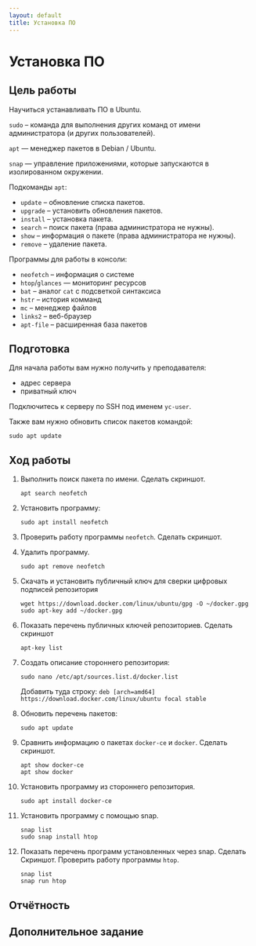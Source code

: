 ```yaml
---
layout: default
title: Установка ПО
---
```

# Установка ПО

## Цель работы

Научиться устанавливать ПО в Ubuntu.

`sudo` – команда для выполнения других команд от имени администратора (и других пользователей).

`apt` — менеджер пакетов в Debian / Ubuntu.

`snap` — управление приложениями, которые запускаются в изолированном окружении.

Подкоманды `apt`:

* `update` – обновление списка пакетов.
* `upgrade` – установить обновления пакетов.
* `install` – установка пакета.
* `search` – поиск пакета (права администратора не нужны).
* `show` – информация о пакете (права администратора не нужны).
* `remove` – удаление пакета.

Программы для работы в консоли:

* `neofetch` – информация о системе
* `htop`/`glances` — мониторинг ресурсов
* `bat` – аналог `cat` с подсветкой синтаксиса
* `hstr` – история комманд
* `mc` – менеджер файлов
* `links2` – веб-браузер
* `apt-file` – расширенная база пакетов

## Подготовка

Для начала работы вам нужно получить у преподавателя:
* адрес сервера
* приватный ключ

Подключитесь к серверу по SSH под именем `yc-user`.

Также вам нужно обновить список пакетов командой:

```
sudo apt update
```

## Ход работы

1. Выполнить поиск пакета по имени. Сделать скриншот.

    ```
    apt search neofetch
    ```

2. Установить программу:

    ```
    sudo apt install neofetch
    ```

3. Проверить работу программы `neofetch`. Сделать скриншот.

4. Удалить программу.

    ```
    sudo apt remove neofetch
    ```

5. Скачать и установить публичный ключ для сверки цифровых подписей репозитория

    ```
    wget https://download.docker.com/linux/ubuntu/gpg -O ~/docker.gpg
    sudo apt-key add ~/docker.gpg
    ```

6. Показать перечень публичных ключей репозиториев. Сделать скриншот

    ```
    apt-key list
    ```

7. Создать описание стороннего репозитория:

    ```
    sudo nano /etc/apt/sources.list.d/docker.list
    ```

    Добавить туда строку: `deb [arch=amd64] https://download.docker.com/linux/ubuntu focal stable`


8. Обновить перечень пакетов:

    ```
    sudo apt update
    ```

9. Сравнить информацию о пакетах `docker-ce` и `docker`. Сделать скриншот.

    ```
    apt show docker-ce
    apt show docker
    ```

10. Установить программу из стороннего репозитория.

    ```
    sudo apt install docker-ce
    ```

11. Установить программу с помощью snap.

    ```
    snap list
    sudo snap install htop
    ```

12. Показать перечень программ установленных через snap. Сделать Скриншот. Проверить работу программы `htop`.

    ```
    snap list
    snap run htop
    ```

## Отчётность

## Дополнительное задание
